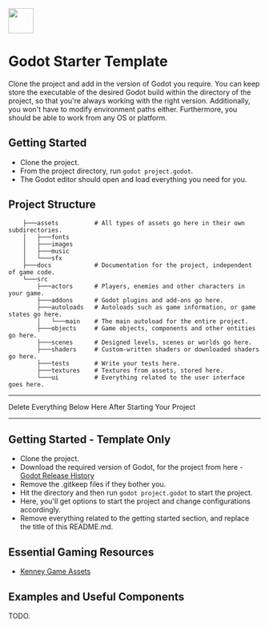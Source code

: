 <img src="https://godotengine.org/themes/godotengine/assets/logo.svg" height=50px/>

# Godot Starter Template
Clone the project and add in the version of Godot you require. You can keep store
the executable of the desired Godot build within the directory of the project, so
that you're always working with the right version. Additionally, you won't have
to modify environment paths either. Furthermore, you should be able to work from
any OS or platform.


## Getting Started
- Clone the project.
- From the project directory, run `godot project.godot`.
- The Godot editor should open and load everything you need for you.

## Project Structure


```
    ├───assets          # All types of assets go here in their own subdirectories.
    │   ├───fonts
    │   ├───images
    │   ├───music
    │   └───sfx
    ├───docs            # Documentation for the project, independent of game code.
    └───src
        ├───actors      # Players, enemies and other characters in your game.
        ├───addons      # Godot plugins and add-ons go here.
        ├───autoloads   # Autoloads such as game information, or game states go here.
        │   └───main    # The main autoload for the entire project.
        ├───objects     # Game objects, components and other entities go here.
        ├───scenes      # Designed levels, scenes or worlds go here.
        ├───shaders     # Custom-written shaders or downloaded shaders go here.
        ├───tests       # Write your tests here.
        ├───textures    # Textures from assets, stored here.
        └───ui          # Everything related to the user interface goes here.
```

---
Delete Everything Below Here After Starting Your Project

----

## Getting Started - Template Only
- Clone the project.
- Download the required version of Godot, for the project from here -
[Godot Release History](https://downloads.tuxfamily.org/godotengine/)
- Remove the .gitkeep files if they bother you.
- Hit the directory and then run `godot project.godot` to start the project.
- Here, you'll get options to start the project and change configurations
accordingly.
- Remove everything related to the getting started section, and replace the title
of this README.md.

## Essential Gaming Resources
- [Kenney Game Assets](https://kenney.nl/)

## Examples and Useful Components

TODO.